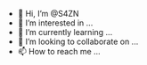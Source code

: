 - 👋 Hi, I’m @S4ZN
- 👀 I’m interested in ...
- 🌱 I’m currently learning ...
- 💞️ I’m looking to collaborate on ...
- 📫 How to reach me ...

<!---
S4ZN/S4ZN is a ✨ special ✨ repository because its `README.md` (this file) appears on your GitHub profile.
You can click the Preview link to take a look at your changes.
--->
